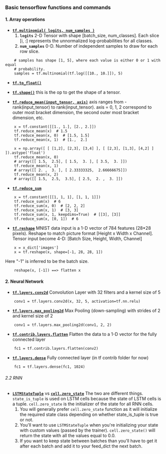 ### Basic tensorflow functions and commands

#### 1. Array operations
- [__`tf.multinomial( logits, num_samples )`__](https://www.tensorflow.org/api_docs/python/tf/multinomial)
   1. __`logits`__ 2-D Tensor with shape [batch_size, num_classes]. Each slice [i, :] represents the unnormalized log-probabilities for all classes.
   2. __`num_samples`__ 0-D. Number of independent samples to draw for each row slice.
```buildoutcfg
    # samples has shape [1, 5], where each value is either 0 or 1 with equal
    # probability.
    samples = tf.multinomial(tf.log([[10., 10.]]), 5)
```


- [__`tf.to_float()`__]()

- [__`tf.shape()`__](https://www.tensorflow.org/api_docs/python/tf/shape) this is the op to get the shape of a tensor.

- [__`tf.reduce_mean(input_tensor, axis)`__](https://www.tensorflow.org/api_docs/python/tf/reduce_mean) axis ranges from -rank(input_tensor) to rank(input_tensor). 
axis = 0, 1, 2 correspond to outer most bracket dimension, the second outer most bracket dimension, etc.  
```buildoutcfg
    x = tf.constant([[1., 1.], [2., 2.]])
    tf.reduce_mean(x)  # 1.5
    tf.reduce_mean(x, 0)  # [1.5, 1.5]
    tf.reduce_mean(x, 1)  # [1.,  2.]
```
```buildoutcfg
    x = np.array([ [ [1,2], [2,3], [3,4] ], [ [2,3], [1,3], [4,2] ] ]).astype('float')
    tf.reduce_mean(x, 0) 
    # array([[ 1.5,  2.5], [ 1.5,  3. ], [ 3.5,  3. ]])
    tf.reduce_mean(x, 1) 
    # array([[ 2. ,  3. ], [ 2.33333325,  2.66666675]])
    tf.reduce_mean(x, 2) 
    # array([[ 1.5,  2.5,  3.5], [ 2.5,  2. ,  3. ]])

```

- [__`tf.reduce_sum`__](https://www.tensorflow.org/api_docs/python/tf/reduce_sum)
```buildoutcfg
    x = tf.constant([[1, 1, 1], [1, 1, 1]])
    tf.reduce_sum(x)  # 6
    tf.reduce_sum(x, 0)  # [2, 2, 2]
    tf.reduce_sum(x, 1)  # [3, 3]
    tf.reduce_sum(x, 1, keepdims=True)  # [[3], [3]]
    tf.reduce_sum(x, [0, 1])  # 6
```

- [__`tf.reshape`__](https://www.tensorflow.org/api_docs/python/tf/reshape)
MNIST data input is a 1-D vector of 784 features (28*28 pixels). 
Reshape to match picture format [Height x Width x Channel]. Tensor input become 4-D: [Batch Size, Height, Width, Channel]

```
    x = x_dict['images']
    x = tf.reshape(x, shape=[-1, 28, 28, 1])
```
Here "-1" is inferred to be the batch size. 
```
    reshape(x, [-1]) ==> flatten x
```
#### 2. Neural Network

- [__`tf.layers.conv2d`__]() Convolution Layer with 32 filters and a kernel size of 5
```
    conv1 = tf.layers.conv2d(x, 32, 5, activation=tf.nn.relu)
```
- [__`tf.layers.max_pooling2d`__]() Max Pooling (down-sampling) with strides of 2 and kernel size of 2
```
    conv1 = tf.layers.max_pooling2d(conv1, 2, 2)
```
- [__`tf.contrib.layers.flatten`__]() Flatten the data to a 1-D vector for the fully connected layer
```
    fc1 = tf.contrib.layers.flatten(conv2)
```
- [__`tf.layers.dense`__]() Fully connected layer (in tf contrib folder for now)
```
    fc1 = tf.layers.dense(fc1, 1024)
```

###### 2.2 RNN

- [__`LSTMStateTuple`__](https://stackoverflow.com/questions/43192809/lstmstatetuple-vs-cell-zero-state-for-rnn-in-tensorflow) vs [__`cell.zero_state`__](https://stackoverflow.com/questions/43192809/lstmstatetuple-vs-cell-zero-state-for-rnn-in-tensorflow)
The two are different things. `state_is_tuple` is used on LSTM cells because the state of LSTM cells is a tuple. 
`cell.zero_state` is the initializer of the state for all RNN cells.
    1. You will generally prefer `cell.zero_state` function as it will initialize the required state class depending on 
    whether state_is_tuple is true or not.
    2. You'll want to use `LSTMStateTuple` when you're initializing your state with custom values (passed by the trainer). 
    `cell.zero_state()` will return the state with all the values equal to 0.0.
    3. If you want to keep state between batches than you'll have to get it after each batch and add it to your 
    feed_dict the next batch.

